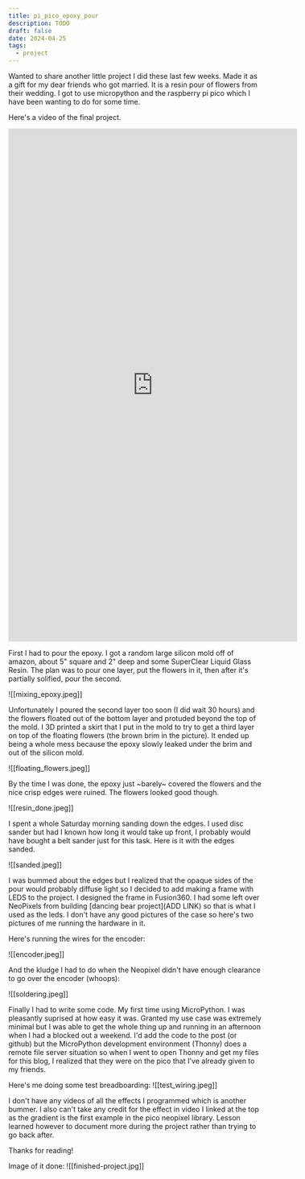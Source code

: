 ```yaml
---
title: pi_pico_epoxy_pour
description: TODO
draft: false
date: 2024-04-25
tags:
  - project
---
```

Wanted to share another little project I did these last few weeks. Made it as a gift for my dear friends who got married. It is a resin pour of flowers from their wedding. I got to use micropython and the raspberry pi pico which I have been wanting to do for some time. 

Here's a video of the final project.
<iframe width="574" height="1020" src="https://www.youtube.com/embed/cUoQCN8cpLM" title="flowers in epoxy w lighting from neopixels driven by pi pico and micropython" frameborder="0" allow="accelerometer; autoplay; clipboard-write; encrypted-media; gyroscope; picture-in-picture; web-share" referrerpolicy="strict-origin-when-cross-origin"></iframe>

First I had to pour the epoxy. I got a random large silicon mold off of amazon, about 5" square and 2" deep and some SuperClear Liquid Glass Resin. The plan was to pour one layer, put the flowers in it, then after it's partially solified, pour the second.

![[mixing_epoxy.jpeg]]

Unfortunately I poured the second layer too soon (I did wait 30 hours) and the flowers floated out of the bottom layer and protuded beyond the top of the mold. I 3D printed a skirt that I put in the mold to try to get a third layer on top of the floating flowers (the brown brim in the picture). It ended up being a whole mess because the epoxy slowly leaked under the brim and out of the silicon mold.

![[floating_flowers.jpeg]]

By the time I was done, the epoxy just ~barely~ covered the flowers and the nice crisp edges were ruined. The flowers looked good though.

![[resin_done.jpeg]]

I spent a whole Saturday morning sanding down the edges. I used disc sander but had I known how long it would take up front, I probably would have bought a belt sander just for this task. Here is it with the edges sanded. 

![[sanded.jpeg]]

I was bummed about the edges but I realized that the opaque sides of the pour would probably diffuse light so I decided to add making a frame with LEDS to the project. I designed the frame in Fusion360. I had some left over NeoPixels from building [dancing bear project](ADD LINK) so that is what I used as the leds. I don't have any good pictures of the case so here's two pictures of me running the hardware in it. 

Here's running the wires for the encoder:

![[encoder.jpeg]]

And the kludge I had to do when the Neopixel didn't have enough clearance to go over the encoder (whoops):

![[soldering.jpeg]]

Finally I had to write some code. My first time using MicroPython. I was pleasantly suprised at how easy it was. Granted my use case was extremely minimal but I was able to get the whole thing up and running in an afternoon when I had a blocked out a weekend. I'd add the code to the post (or github) but the MicroPython development environment (Thonny) does a remote file server situation so when I went to open Thonny and get my files for this blog, I realized that they were on the pico that I've already given to my friends. 

Here's me doing some test breadboarding:
![[test_wiring.jpeg]]


I don't have any videos of all the effects I programmed which is another bummer. I also can't take any credit for the effect in video I linked at the top as the gradient is the first example in the pico neopixel library. Lesson learned however to document more during the project rather than trying to go back after. 

Thanks for reading!

Image of it done:
![[finished-project.jpg]]
